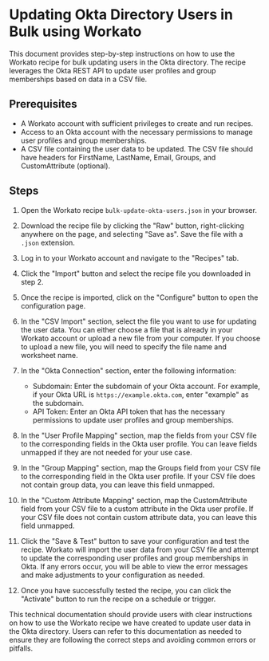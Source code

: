 # Updating Okta Directory Users in Bulk using Workato

This document provides step-by-step instructions on how to use the Workato recipe for bulk updating users in the Okta directory. The recipe leverages the Okta REST API to update user profiles and group memberships based on data in a CSV file.

## Prerequisites

- A Workato account with sufficient privileges to create and run recipes.
- Access to an Okta account with the necessary permissions to manage user profiles and group memberships.
- A CSV file containing the user data to be updated. The CSV file should have headers for FirstName, LastName, Email, Groups, and CustomAttribute (optional).

## Steps

1. Open the Workato recipe `bulk-update-okta-users.json` in your browser.

2. Download the recipe file by clicking the "Raw" button, right-clicking anywhere on the page, and selecting "Save as". Save the file with a `.json` extension.

3. Log in to your Workato account and navigate to the "Recipes" tab.

4. Click the "Import" button and select the recipe file you downloaded in step 2.

5. Once the recipe is imported, click on the "Configure" button to open the configuration page.

6. In the "CSV Import" section, select the file you want to use for updating the user data. You can either choose a file that is already in your Workato account or upload a new file from your computer. If you choose to upload a new file, you will need to specify the file name and worksheet name.

7. In the "Okta Connection" section, enter the following information:
    - Subdomain: Enter the subdomain of your Okta account. For example, if your Okta URL is `https://example.okta.com`, enter "example" as the subdomain.
    - API Token: Enter an Okta API token that has the necessary permissions to update user profiles and group memberships.

8. In the "User Profile Mapping" section, map the fields from your CSV file to the corresponding fields in the Okta user profile. You can leave fields unmapped if they are not needed for your use case.

9. In the "Group Mapping" section, map the Groups field from your CSV file to the corresponding field in the Okta user profile. If your CSV file does not contain group data, you can leave this field unmapped.

10. In the "Custom Attribute Mapping" section, map the CustomAttribute field from your CSV file to a custom attribute in the Okta user profile. If your CSV file does not contain custom attribute data, you can leave this field unmapped.

11. Click the "Save & Test" button to save your configuration and test the recipe. Workato will import the user data from your CSV file and attempt to update the corresponding user profiles and group memberships in Okta. If any errors occur, you will be able to view the error messages and make adjustments to your configuration as needed.

12. Once you have successfully tested the recipe, you can click the "Activate" button to run the recipe on a schedule or trigger.

This technical documentation should provide users with clear instructions on how to use the Workato recipe we have created to update user data in the Okta directory. Users can refer to this documentation as needed to ensure they are following the correct steps and avoiding common errors or pitfalls.
